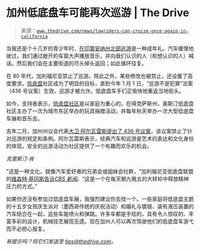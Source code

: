 <!--yml

category: 未分类

日期：2024-05-27 14:49:26

-->

# 加州低底盘车可能再次巡游 | The Drive

> 来源：[`www.thedrive.com/news/lowriders-can-cruise-once-again-in-california`](https://www.thedrive.com/news/lowriders-can-cruise-once-again-in-california)

当我还是个十几岁的青少年时，[在印第安纳州北部巡游](https://www.thedrive.com/news/my-local-cruise-night-is-the-total-opposite-of-monterey-car-week-and-its-great)是一种成年礼。汽车缓慢地驶过，我们通过敞开的车窗大声播放音乐，并向我们认识的人（和想认识的人）喊话。然后我们会在主要街道的尽头掉头返回；如此循环往复。

在 80 年代，加利福尼亚禁止了巡游。除此之外，某些修改也被禁止，还设置了高度要求。[低底盘](https://www.thedrive.com/news/31262/lowrider-jeep-gladiator-might-be-the-most-questionably-modified-truck-of-2019)社区成为了明显的目标，直到今年 1 月 1 日，“巡游不是犯罪”法案（436 号议案）生效，巡游才被允许。低底盘车手们正愉快地重返当地街头。

如今，支持者表示，[低底盘社区](https://www.smithsonianmag.com/travel/vibrant-history-lowrider-car-culture-in-la-180977652/)是以家庭为重心的。在得克萨斯州，奥斯汀低底盘社区主办了一次为城市东区举办的玩具捐赠活动，并每年秋天举办一次大型低底盘车展和音乐会。

去年二月，加州州议会代表[大卫·阿尔瓦雷斯提出了 436 号议案](https://a80.asmdc.org/press-releases/20230206-assemblymember-alvarez-introduces-legislation-remove-ban-cruising)，该议案禁止了针对巡游的规定和条例。阿尔瓦雷斯表示，经典汽车和巡游是艺术的表达和文化身份的体现，安全的巡游活动为社区提供了一个有趣而欢乐的机会。

*克里斯汀·肖*

"这是一种文化，就像汽车爱好者的兄弟会或姐妹会社群，"加利福尼亚低底盘联盟的[维森特·基冈斯告诉*CBS 新闻*](https://www.cbsnews.com/news/california-lowriders-free-to-cruise-after-bans-come-to-an-end/?ftag=CNM-00-10aac3a)。“这是一个在每天朝九晚五的大转轮中释放精神压力的方式。”

如果你还没有参加过低底盘车展，我强烈建议你去找一个。一些家庭将低底盘主题的十五岁女孩庆生派对（墨西哥传统的庆祝活动）和婚礼与镀铬、装有液压装置的汽车结合在一起，这些车能喷火和弹跳。许多车都是手绘的，具有令人惊叹的、丰富多彩的设计，机械技艺展现无遗。现在加州人可以再次驾驶他们的低底盘车游弋而不必担心报复。

*有提示吗？将它们发送至 tips@thedrive.com。*
